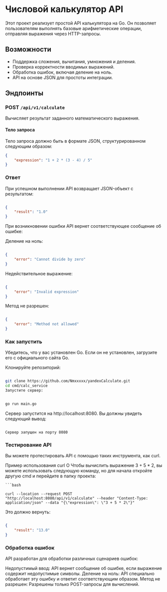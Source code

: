 # Числовой калькулятор API

Этот проект реализует простой API калькулятора на Go. Он позволяет пользователям выполнять базовые арифметические операции, отправляя выражения через HTTP-запросы.

## Возможности

- Поддержка сложения, вычитания, умножения и деления.
- Проверка корректности вводимых выражений.
- Обработка ошибок, включая деление на ноль.
- API на основе JSON для простоты интеграции.

## Эндпоинты

### POST `/api/v1/calculate`

Вычисляет результат заданного математического выражения.

#### Тело запроса

Тело запроса должно быть в формате JSON, структурированном следующим образом:

```json
{
    "expression": "1 + 2 * (3 - 4) / 5"
}
```
### Ответ
При успешном выполнении API возвращает JSON-объект с результатом:

```json

{
    "result": "1.0"
}
```
При возникновении ошибки API вернет соответствующее сообщение об ошибке:

Деление на ноль:
```json

{
    "error": "Cannot divide by zero"
}
```
Недействительное выражение:
```json

{
    "error": "Invalid expression"
}
```
Метод не разрешен:
```json

{
    "error": "Method not allowed"
} 
```

### Как запустить
Убедитесь, что у вас установлен Go. Если он не установлен, загрузите его с официального сайта Go.

Клонируйте репозиторий:

```bash

git clone https://github.com/Nmxxxxx/yandexCalculate.git
cd cmd/calc_service
Запустите сервер:
```
```bash

go run main.go
```
Сервер запустится на http://localhost:8080. Вы должны увидеть следующий вывод:


```text

Сервер запущен на порту 8080
```

### Тестирование API
Вы можете протестировать API с помощью таких инструмента, как curl.

Пример использования curl
О
Чтобы вычислить выражение 3 + 5 * 2, вы можете использовать следующую команду, но для начала откройте другую cmd и перейдите в папку проекта:
```
```bash

curl --location --request POST "http://localhost:8080/api/v1/calculate" --header "Content-Type: application/json" --data "{\"expression\": \"3 + 5 * 2\"}"
```
Это должно вернуть:

```json

{
    "result": "13.0"
}
```
### Обработка ошибок
API разработан для обработки различных сценариев ошибок:

Недопустимый ввод: API вернет сообщение об ошибке, если выражение содержит недопустимые символы.
Деление на ноль: API специально обработает эту ошибку и ответит соответствующим образом.
Метод не разрешен: Разрешены только POST-запросы для вычислений.
